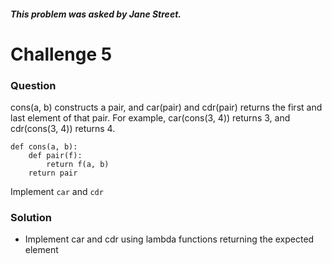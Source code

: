 ##### This problem was asked by Jane Street.

# Challenge 5

### Question

cons(a, b) constructs a pair, and car(pair) and cdr(pair) returns the first and last element of that pair. For example, car(cons(3, 4)) returns 3, and cdr(cons(3, 4)) returns 4.

```.env
def cons(a, b):
    def pair(f):
        return f(a, b)
    return pair
```

Implement `car` and `cdr`

### Solution

* Implement car and cdr using lambda functions returning the expected element
